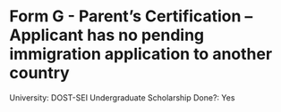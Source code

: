 # Form G - Parent’s Certification – Applicant has no pending immigration application to another country

University: DOST-SEI Undergraduate Scholarship
Done?: Yes